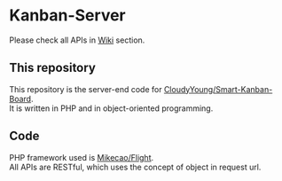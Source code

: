 # Kanban-Server

Please check all APIs in [Wiki](https://github.com/MeoncStudio/Kanban-Server/wiki) section.

## This repository
This repository is the server-end code for [CloudyYoung/Smart-Kanban-Board](https://github.com/CloudyYoung/Smart-Kanban-Board).   
It is written in PHP and in object-oriented programming.

## Code
PHP framework used is [Mikecao/Flight](https://github.com/mikecao/flight).  
All APIs are RESTful, which uses the concept of object in request url.
